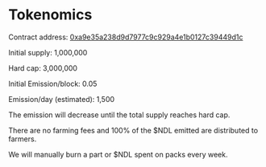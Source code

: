 # Tokenomics

Contract address: [0xa9e35a238d9d7977c9c929a4e1b0127c39449d1c](https://bscscan.com/token/0xa9e35a238d9d7977c9c929a4e1b0127c39449d1c)

Initial supply: 1,000,000

Hard cap: 3,000,000

Initial Emission/block: 0.05

Emission/day (estimated): 1,500

The emission will decrease until the total supply reaches hard cap.

There are no farming fees and 100% of the $NDL emitted are distributed to farmers.

We will manually burn a part or $NDL spent on packs every week.
